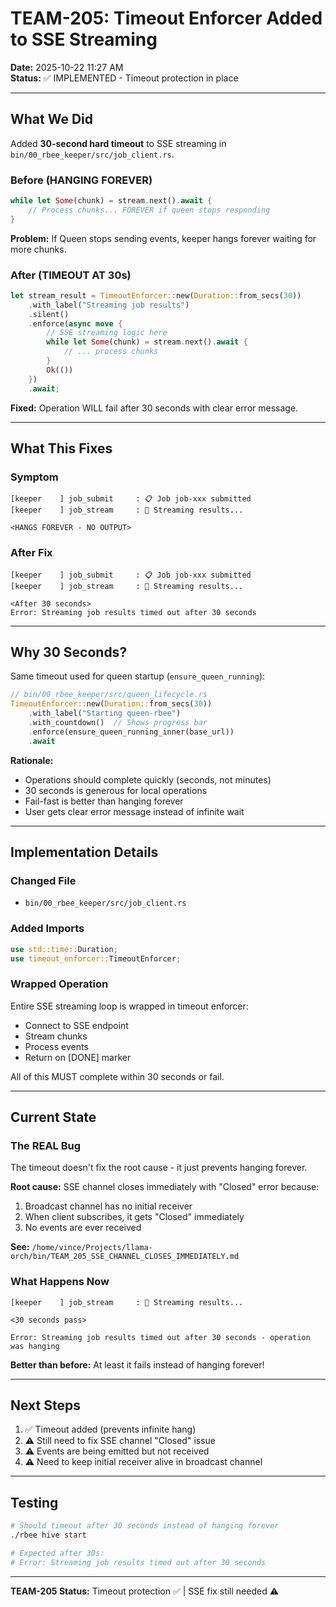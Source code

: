 # TEAM-205: Timeout Enforcer Added to SSE Streaming

**Date:** 2025-10-22 11:27 AM  
**Status:** ✅ IMPLEMENTED - Timeout protection in place

---

## What We Did

Added **30-second hard timeout** to SSE streaming in `bin/00_rbee_keeper/src/job_client.rs`.

### Before (HANGING FOREVER)

```rust
while let Some(chunk) = stream.next().await {
    // Process chunks... FOREVER if queen stops responding
}
```

**Problem:** If Queen stops sending events, keeper hangs forever waiting for more chunks.

### After (TIMEOUT AT 30s)

```rust
let stream_result = TimeoutEnforcer::new(Duration::from_secs(30))
    .with_label("Streaming job results")
    .silent()
    .enforce(async move {
        // SSE streaming logic here
        while let Some(chunk) = stream.next().await {
            // ... process chunks
        }
        Ok(())
    })
    .await;
```

**Fixed:** Operation WILL fail after 30 seconds with clear error message.

---

## What This Fixes

### Symptom
```
[keeper    ] job_submit     : 📋 Job job-xxx submitted
[keeper    ] job_stream     : 📡 Streaming results...

<HANGS FOREVER - NO OUTPUT>
```

### After Fix
```
[keeper    ] job_submit     : 📋 Job job-xxx submitted
[keeper    ] job_stream     : 📡 Streaming results...

<After 30 seconds>
Error: Streaming job results timed out after 30 seconds
```

---

## Why 30 Seconds?

Same timeout used for queen startup (`ensure_queen_running`):

```rust
// bin/00_rbee_keeper/src/queen_lifecycle.rs
TimeoutEnforcer::new(Duration::from_secs(30))
    .with_label("Starting queen-rbee")
    .with_countdown()  // Shows progress bar
    .enforce(ensure_queen_running_inner(base_url))
    .await
```

**Rationale:**
- Operations should complete quickly (seconds, not minutes)
- 30 seconds is generous for local operations
- Fail-fast is better than hanging forever
- User gets clear error message instead of infinite wait

---

## Implementation Details

### Changed File
- `bin/00_rbee_keeper/src/job_client.rs`

### Added Imports
```rust
use std::time::Duration;
use timeout_enforcer::TimeoutEnforcer;
```

### Wrapped Operation
Entire SSE streaming loop is wrapped in timeout enforcer:
- Connect to SSE endpoint
- Stream chunks
- Process events
- Return on [DONE] marker

All of this MUST complete within 30 seconds or fail.

---

## Current State

### The REAL Bug

The timeout doesn't fix the root cause - it just prevents hanging forever.

**Root cause:** SSE channel closes immediately with "Closed" error because:
1. Broadcast channel has no initial receiver
2. When client subscribes, it gets "Closed" immediately
3. No events are ever received

**See:** `/home/vince/Projects/llama-orch/bin/TEAM_205_SSE_CHANNEL_CLOSES_IMMEDIATELY.md`

### What Happens Now

```
[keeper    ] job_stream     : 📡 Streaming results...

<30 seconds pass>

Error: Streaming job results timed out after 30 seconds - operation was hanging
```

**Better than before:** At least it fails instead of hanging forever!

---

## Next Steps

1. ✅ Timeout added (prevents infinite hang)
2. ⚠️  Still need to fix SSE channel "Closed" issue
3. ⚠️  Events are being emitted but not received
4. ⚠️  Need to keep initial receiver alive in broadcast channel

---

## Testing

```bash
# Should timeout after 30 seconds instead of hanging forever
./rbee hive start

# Expected after 30s:
# Error: Streaming job results timed out after 30 seconds
```

---

**TEAM-205 Status:** Timeout protection ✅ | SSE fix still needed ⚠️
